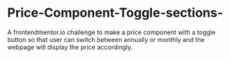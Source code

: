 # Price-Component-Toggle-sections-
A frontendmentor.io challenge to make a price component with a toggle button so that user can switch between annually or monthly and the webpage will display the price accordingly. 
